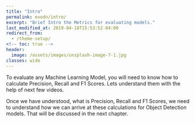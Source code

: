 ```yaml
---
title: "Intro"
permalink: evodn/intro/
excerpt: "Brief Intro the Metrics for evaluating models."
last_modified_at: 2019-04-18T15:53:52-04:00
redirect_from:
  - /theme-setup/
<!-- toc: true -->
header:
  image: /assets/images/unsplash-image-7-1.jpg
classes: wide
---
```


To evaluate any Machine Learning Model, you will need to know how to calculate Precision, Recall and F1 Scores.
Lets understand them with the help of next few videos.

Once we have understood, what is Precision, Recall and F1 Scores, we need to understand how we can arrive at these calculations for Object Detection models. That will be discussed in the next chapter.
